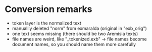 Conversion remarks
==================

- token layer is the normalized text
- manuallly deleted "norm" from exmaralda (original in "exb_orig")
- one text seems missing (there should be two Aremisia texts)
- file names are weird, like "<something>_tokenized.exb" -> file names become document names, so you should name them more carefully
